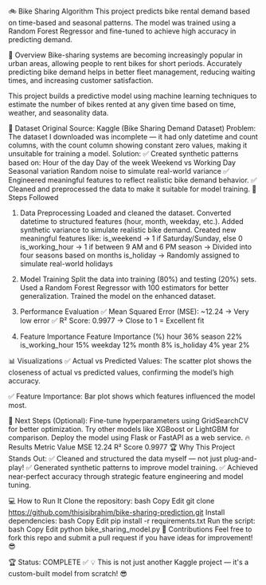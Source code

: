 🚲 Bike Sharing Algorithm
This project predicts bike rental demand based on time-based and seasonal patterns. The model was trained using a Random Forest Regressor and fine-tuned to achieve high accuracy in predicting demand.

📝 Overview
Bike-sharing systems are becoming increasingly popular in urban areas, allowing people to rent bikes for short periods. Accurately predicting bike demand helps in better fleet management, reducing waiting times, and increasing customer satisfaction.

This project builds a predictive model using machine learning techniques to estimate the number of bikes rented at any given time based on time, weather, and seasonality data.

📂 Dataset
Original Source: Kaggle (Bike Sharing Demand Dataset)
Problem: The dataset I downloaded was incomplete — it had only datetime and count columns, with the count column showing constant zero values, making it unsuitable for training a model.
Solution:
✅ Created synthetic patterns based on:
Hour of the day
Day of the week
Weekend vs Working Day
Seasonal variation
Random noise to simulate real-world variance
✅ Engineered meaningful features to reflect realistic bike demand behavior.
✅ Cleaned and preprocessed the data to make it suitable for model training.
🚀 Steps Followed
1. Data Preprocessing
Loaded and cleaned the dataset.
Converted datetime to structured features (hour, month, weekday, etc.).
Added synthetic variance to simulate realistic bike demand.
Created new meaningful features like:
is_weekend → 1 if Saturday/Sunday, else 0
is_working_hour → 1 if between 9 AM and 6 PM
season → Divided into four seasons based on months
is_holiday → Randomly assigned to simulate real-world holidays
2. Model Training
Split the data into training (80%) and testing (20%) sets.
Used a Random Forest Regressor with 100 estimators for better generalization.
Trained the model on the enhanced dataset.
3. Performance Evaluation
✅ Mean Squared Error (MSE): ~12.24 → Very low error
✅ R² Score: 0.9977 → Close to 1 = Excellent fit

4. Feature Importance
Feature	Importance (%)
hour	36%
season	22%
is_working_hour	15%
weekday	12%
month	8%
is_holiday	4%
year	2%

📊 Visualizations
✅ Actual vs Predicted Values:
The scatter plot shows the closeness of actual vs predicted values, confirming the model’s high accuracy.

✅ Feature Importance:
Bar plot shows which features influenced the model most.

🎯 Next Steps (Optional):
Fine-tune hyperparameters using GridSearchCV for better optimization.
Try other models like XGBoost or LightGBM for comparison.
Deploy the model using Flask or FastAPI as a web service.
🔥 Results
Metric	Value
MSE	12.24
R² Score	0.9977
🏆 Why This Project Stands Out:
✅ Cleaned and structured the data myself — not just plug-and-play!
✅ Generated synthetic patterns to improve model training.
✅ Achieved near-perfect accuracy through strategic feature engineering and model tuning.

💻 How to Run It
Clone the repository:
bash
Copy
Edit
git clone https://github.com/thisisibrahim/bike-sharing-prediction.git
Install dependencies:
bash
Copy
Edit
pip install -r requirements.txt
Run the script:
bash
Copy
Edit
python bike_sharing_model.py
🤝 Contributions
Feel free to fork this repo and submit a pull request if you have ideas for improvement! 😎

🏆 Status: COMPLETE ✅
💡 This is not just another Kaggle project — it's a custom-built model from scratch! 😎
